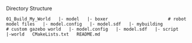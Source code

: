 Directory Structure   

`
01_Build_My_World  
|- model  
       |- boxer                       # robot model files  
              |- model.config  
              |- model.sdf  
       |- mybuilding                  # custom gazebo world  
              |- model.config  
              |- model.sdf  
|- script  
|-world  
CMakeLists.txt  
README.md  
`
